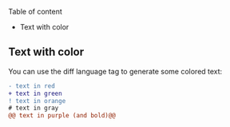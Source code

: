 Table of content
* Text with color

## Text with color

You can use the diff language tag to generate some colored text:

```diff
- text in red
+ text in green
! text in orange
# text in gray
@@ text in purple (and bold)@@
